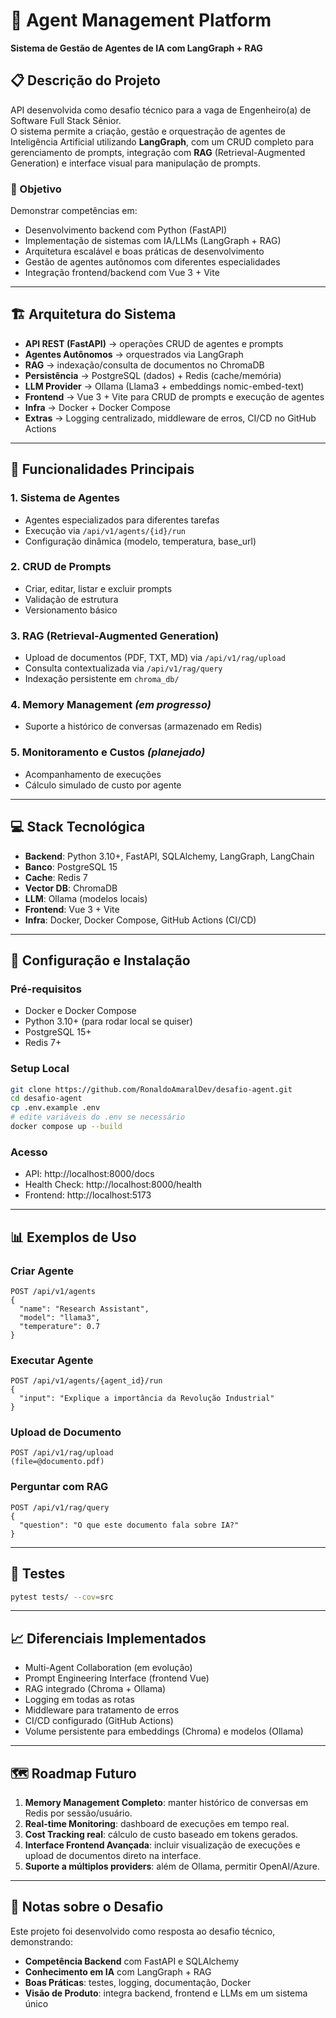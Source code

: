 # 🤖 Agent Management Platform

**Sistema de Gestão de Agentes de IA com LangGraph + RAG**

## 📋 Descrição do Projeto

API desenvolvida como desafio técnico para a vaga de Engenheiro(a) de Software Full Stack Sênior.  
O sistema permite a criação, gestão e orquestração de agentes de Inteligência Artificial utilizando **LangGraph**, com um CRUD completo para gerenciamento de prompts, integração com **RAG** (Retrieval-Augmented Generation) e interface visual para manipulação de prompts.

### 🎯 Objetivo

Demonstrar competências em:
- Desenvolvimento backend com Python (FastAPI)
- Implementação de sistemas com IA/LLMs (LangGraph + RAG)
- Arquitetura escalável e boas práticas de desenvolvimento
- Gestão de agentes autônomos com diferentes especialidades
- Integração frontend/backend com Vue 3 + Vite

---

## 🏗️ Arquitetura do Sistema

- **API REST (FastAPI)** → operações CRUD de agentes e prompts  
- **Agentes Autônomos** → orquestrados via LangGraph  
- **RAG** → indexação/consulta de documentos no ChromaDB  
- **Persistência** → PostgreSQL (dados) + Redis (cache/memória)  
- **LLM Provider** → Ollama (Llama3 + embeddings nomic-embed-text)  
- **Frontend** → Vue 3 + Vite para CRUD de prompts e execução de agentes  
- **Infra** → Docker + Docker Compose  
- **Extras** → Logging centralizado, middleware de erros, CI/CD no GitHub Actions  

---

## 🚀 Funcionalidades Principais

### 1. Sistema de Agentes
- Agentes especializados para diferentes tarefas
- Execução via `/api/v1/agents/{id}/run`
- Configuração dinâmica (modelo, temperatura, base_url)

### 2. CRUD de Prompts
- Criar, editar, listar e excluir prompts
- Validação de estrutura
- Versionamento básico

### 3. RAG (Retrieval-Augmented Generation)
- Upload de documentos (PDF, TXT, MD) via `/api/v1/rag/upload`
- Consulta contextualizada via `/api/v1/rag/query`
- Indexação persistente em `chroma_db/`

### 4. Memory Management *(em progresso)*
- Suporte a histórico de conversas (armazenado em Redis)

### 5. Monitoramento e Custos *(planejado)*
- Acompanhamento de execuções
- Cálculo simulado de custo por agente

---

## 💻 Stack Tecnológica

- **Backend**: Python 3.10+, FastAPI, SQLAlchemy, LangGraph, LangChain  
- **Banco**: PostgreSQL 15  
- **Cache**: Redis 7  
- **Vector DB**: ChromaDB  
- **LLM**: Ollama (modelos locais)  
- **Frontend**: Vue 3 + Vite  
- **Infra**: Docker, Docker Compose, GitHub Actions (CI/CD)  

---

## 🔧 Configuração e Instalação

### Pré-requisitos
- Docker e Docker Compose
- Python 3.10+ (para rodar local se quiser)
- PostgreSQL 15+
- Redis 7+

### Setup Local
```bash
git clone https://github.com/RonaldoAmaralDev/desafio-agent.git
cd desafio-agent
cp .env.example .env
# edite variáveis do .env se necessário
docker compose up --build
```

### Acesso
- API: http://localhost:8000/docs  
- Health Check: http://localhost:8000/health  
- Frontend: http://localhost:5173  

---

## 📊 Exemplos de Uso

### Criar Agente
```http
POST /api/v1/agents
{
  "name": "Research Assistant",
  "model": "llama3",
  "temperature": 0.7
}
```

### Executar Agente
```http
POST /api/v1/agents/{agent_id}/run
{
  "input": "Explique a importância da Revolução Industrial"
}
```

### Upload de Documento
```http
POST /api/v1/rag/upload
(file=@documento.pdf)
```

### Perguntar com RAG
```http
POST /api/v1/rag/query
{
  "question": "O que este documento fala sobre IA?"
}
```

---

## 🧪 Testes
```bash
pytest tests/ --cov=src
```

---

## 📈 Diferenciais Implementados
- Multi-Agent Collaboration (em evolução)
- Prompt Engineering Interface (frontend Vue)
- RAG integrado (Chroma + Ollama)
- Logging em todas as rotas
- Middleware para tratamento de erros
- CI/CD configurado (GitHub Actions)
- Volume persistente para embeddings (Chroma) e modelos (Ollama)

---

## 🗺️ Roadmap Futuro

1. **Memory Management Completo**: manter histórico de conversas em Redis por sessão/usuário.  
2. **Real-time Monitoring**: dashboard de execuções em tempo real.  
3. **Cost Tracking real**: cálculo de custo baseado em tokens gerados.  
4. **Interface Frontend Avançada**: incluir visualização de execuções e upload de documentos direto na interface.  
5. **Suporte a múltiplos providers**: além de Ollama, permitir OpenAI/Azure.  

---

## 📝 Notas sobre o Desafio
Este projeto foi desenvolvido como resposta ao desafio técnico, demonstrando:
- **Competência Backend** com FastAPI e SQLAlchemy  
- **Conhecimento em IA** com LangGraph + RAG  
- **Boas Práticas**: testes, logging, documentação, Docker  
- **Visão de Produto**: integra backend, frontend e LLMs em um sistema único  
